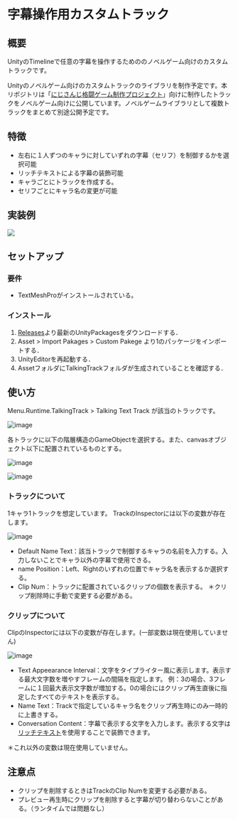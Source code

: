 # 字幕操作用カスタムトラック

## 概要
UnityのTimelineで任意の字幕を操作するためののノベルゲーム向けのカスタムトラックです。

Unityのノベルゲーム向けのカスタムトラックのライブラリを制作予定です。本リポジトリは「[にじさんじ格闘ゲーム制作プロジェクト](https://x.com/nijikakuproject)」向けに制作したトラックをノベルゲーム向けに公開しています。ノベルゲームライブラリとして複数トラックをまとめて別途公開予定です。
## 特徴
- 左右に１人ずつのキャラに対していずれの字幕（セリフ）を制御するかを選択可能
- リッチテキストによる字幕の装飾可能
- キャラごとにトラックを作成する。
- セリフごとにキャラ名の変更が可能

## 実装例
[![](https://img.youtube.com/vi/qewiuaeSpf0/0.jpg)](https://www.youtube.com/watch?v=qewiuaeSpf0)


## セットアップ
### 要件
- TextMeshProがインストールされている。

### インストール
1. [Releases](https://github.com/hiragiyayoi/TalkingTimelineTrack/releases)より最新のUnityPackagesをダウンロードする．
2. Asset > Import Pakages > Custom Pakege より1のパッケージをインポートする．
4. UnityEditorを再起動する．
5. AssetフォルダにTalkingTrackフォルダが生成されていることを確認する．


## 使い方
Menu.Runtime.TalkingTrack > Talking Text Track が該当のトラックです。

![image](https://github.com/hiragiyayoi/TalkingTimelineTrack/assets/84854644/47729f69-a736-4f49-9bc6-c48174403a11)

各トラックに以下の階層構造のGameObjectを選択する。また、canvasオブジェクト以下に配置されているものとする。

![image](https://github.com/hiragiyayoi/TalkingTimelineTrack/assets/84854644/e94c9d69-ccff-4633-b8b7-e8426decfba1)

![image](https://github.com/hiragiyayoi/TalkingTimelineTrack/assets/84854644/4a8a233f-1e08-4156-b3d6-ee5a418118b8)

### トラックについて
1キャラ1トラックを想定しています。
TrackのInspectorには以下の変数が存在します。

![image](https://github.com/hiragiyayoi/TalkingTimelineTrack/assets/84854644/ca372f28-bafe-4845-afb3-9f1e5f04852e)

- Default Name Text：該当トラックで制御するキャラの名前を入力する。入力しないことでキャラ以外の字幕で使用できる。
- name Position：Left、Rightのいずれの位置でキャラ名を表示するか選択する。
- Clip Num：トラックに配置されているクリップの個数を表示する。
＊クリップ削除時に手動で変更する必要がある。



### クリップについて
ClipのInspectorには以下の変数が存在します。(一部変数は現在使用していません)

![image](https://github.com/hiragiyayoi/TalkingTimelineTrack/assets/84854644/aca753c0-c181-44b4-b0ae-1199706491b5)

- Text Appeearance Interval：文字をタイプライター風に表示します。表示する最大文字数を増やすフレームの間隔を指定します。
例：3の場合、3フレームに１回最大表示文字数が増加する。0の場合にはクリップ再生直後に指定したすべてのテキストを表示する。
- Name Text：Trackで指定しているキャラ名をクリップ再生時にのみ一時的に上書きする。
- Conversation Content：字幕で表示する文字を入力します。表示する文字は[リッチテキスト](https://docs.unity3d.com/ja/2022.3/Manual/StyledText.html)を使用することで装飾できます。

＊これ以外の変数は現在使用していません。

## 注意点
- クリップを削除するときはTrackのClip Numを変更する必要がある。
- プレビュー再生時にクリップを削除すると字幕が切り替わらないことがある。（ランタイムでは問題なし）

